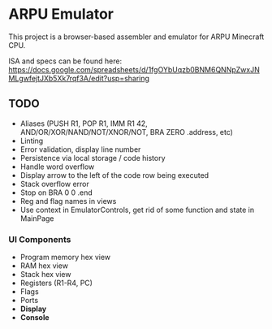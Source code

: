# ARPU Emulator

This project is a browser-based assembler and emulator for ARPU Minecraft CPU.

ISA and specs can be found here: https://docs.google.com/spreadsheets/d/1fgOYbUqzb0BNM6QNNpZwxJNMLgwfejtJXb5Xk7rqf3A/edit?usp=sharing

## TODO
- Aliases (PUSH R1, POP R1, IMM R1 42, AND/OR/XOR/NAND/NOT/XNOR/NOT, BRA ZERO .address, etc)
- Linting
- Error validation, display line number
- Persistence via local storage / code history
- Handle word overflow
- Display arrow to the left of the code row being executed
- Stack overflow error
- Stop on BRA 0 0 .end
- Reg and flag names in views
- Use context in EmulatorControls, get rid of some function and state in MainPage 

### UI Components
- Program memory hex view
- RAM hex view
- Stack hex view
- Registers (R1-R4, PC)
- Flags
- Ports
- **Display**
- **Console**